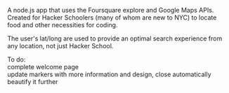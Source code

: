 A node.js app that uses the Foursquare explore and Google Maps APIs. 
Created for Hacker Schoolers (many of whom are new to NYC) to locate food and other necessities for coding. 

The user's lat/long are used to provide an optimal search experience from any location, not just Hacker School.

To do:
<br>
complete welcome page
<br>
update markers with more information and design, close automatically
<br>
beautify it further
